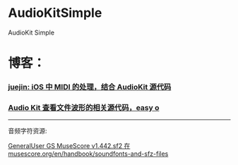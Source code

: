 # AudioKitSimple
AudioKit Simple


# 博客：


### [juejin: iOS 中 MIDI 的处理，结合 AudioKit 源代码](https://juejin.cn/post/6912362862342045710/#heading-0)




### [Audio Kit 查看文件波形的相关源代码，easy o](https://juejin.cn/post/6911360825831718926)





<hr>


音频字符资源:

[GeneralUser GS MuseScore v1.442.sf2 在 musescore.org/en/handbook/soundfonts-and-sfz-files ](https://musescore.org/en/handbook/soundfonts-and-sfz-files)